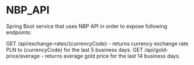 # NBP_API

Spring Boot service that uses NBP API in order to expose following endpoints:

GET /api/exchange-rates/{currencyCode} - returns currency exchange rate PLN to {currencyCode} for the last 5 business days.
GET /api/gold-price/average - returns average gold price for the last 14 business days.
